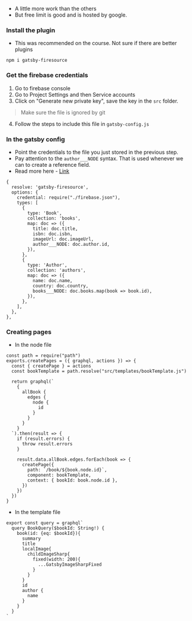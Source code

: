- A little more work than the others
- But free limit is good and is hosted by google.

### Install the plugin
- This was recommended on the course. Not sure if there are better plugins
```
npm i gatsby-firesource
```


### Get the firebase credentials
1. Go to firebase console
2. Go to Project Settings and then Service accounts
3. Click on "Generate new private key", save the key in the `src` folder. 
> Make sure the file is ignored by git
4. Follow the steps to include this file in `gatsby-config.js`

### In the gatsby config
- Point the credentials to the file you just stored in the previous step.
- Pay attention to the `author___NODE` syntax. That is used whenever we can to create a reference field.
- Read more here - [Link](https://www.gatsbyjs.com/plugins/gatsby-firesource/?=gatsby-fire)
```
{
  resolve: 'gatsby-firesource',
  options: {
	credential: require("./firebase.json"),
	types: [
	  {
		type: 'Book',
		collection: 'books',
		map: doc => ({
		  title: doc.title,
		  isbn: doc.isbn,
		  imageUrl: doc.imageUrl, 
		  author___NODE: doc.author.id,
		}),
	  },
	  {
		type: 'Author',
		collection: 'authors',
		map: doc => ({
		  name: doc.name,
		  country: doc.country,
		  books___NODE: doc.books.map(book => book.id),
		}),
	  },
	],
  },
},
```



### Creating pages
- In the node file
```
const path = require("path")
exports.createPages = ({ graphql, actions }) => {
  const { createPage } = actions
  const bookTemplate = path.resolve("src/templates/bookTemplate.js")

  return graphql(`
    {
      allBook {
        edges {
          node {
            id
          }
        }
      }
    }
  `).then(result => {
    if (result.errors) {
      throw result.errors
    }

    result.data.allBook.edges.forEach(book => {
      createPage({
        path: `/book/${book.node.id}`,
        component: bookTemplate,
        context: { bookId: book.node.id },
      })
    })
  })
}

```

- In the template file 
```
export const query = graphql`
  query BookQuery($bookId: String!) {
    book(id: {eq: $bookId}){
      summary
      title
      localImage{
        childImageSharp{
          fixed(width: 200){
            ...GatsbyImageSharpFixed
          }
        }
      }
      id
      author {
        name
      }
    }
  }
`
```



